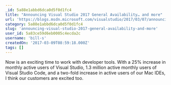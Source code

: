 ```yaml
---
_id: 5a88e1abbd6dca0d5f0d1fc4
title: "Announcing Visual Studio 2017 General Availability… and more"
url: 'https://blogs.msdn.microsoft.com/visualstudio/2017/03/07/announcing-visual-studio-2017-general-availability-and-more/'
category: 5a88e1abbd6dca0d5f0d1fc4
slug: 'announcing-visual-studio-2017-general-availability-and-more'
user_id: 5a83ce59d6eb0005c4ecda2c
username: 'bill-s'
createdOn: '2017-03-09T08:59:18.000Z'
tags: []
---
```


Now is an exciting time to work with developer tools. With a 25% increase in monthly active users of Visual Studio, 1.3 million active monthly users of Visual Studio Code, and a two-fold increase in active users of our Mac IDEs, I think our customers are excited too.

